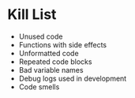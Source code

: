 Kill List
=========
* Unused code
* Functions with side effects
* Unformatted code
* Repeated code blocks
* Bad variable names
* Debug logs used in development
* Code smells
